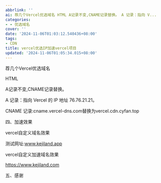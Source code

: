 ```yaml
---
abbrlink: ''
ai: 荐几个Vercel优选域名 HTML A记录不变,CNAME记录替换。 A 记录：指向 V...
categories:
- - 优选域名
cover: ''
date: '2024-11-06T01:03:12.540436+08:00'
tags:
- CDN
title: vercel优选IP加速vercel项目
updated: '2024-11-06T01:05:34.015+08:00'
---
```

荐几个Vercel优选域名



HTML

A记录不变,CNAME记录替换。



A 记录：指向 Vercel 的 IP 地址 76.76.21.21。

CNAME 记录:cname.vercel-dns.com替换为vercel.cdn.cyfan.top

四、加速效果

vercel自定义域名效果



测试网址:www.kejiland.app











vercel自定义加速域名效果



https://www.kejiland.com











五、感谢
